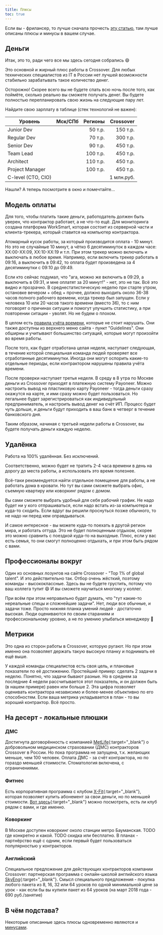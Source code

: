 ```yaml
---
title: Плюсы
toc: true
---
```


Если вы - фрилансер, то лучше сначала прочесть [эту статью](../for-freelancers), там лучше описаны плюсы и минусы в вашем случае.

## Деньги

Итак, это то, ради чего все мы здесь сегодня собрались :smile:

Это основной и жирный плюс работы в Crossover.
Для любых технических специалистов из IT в России нет лучшей возможности стабильно зарабатывать такое количество денег.

Осторожно!
Скорее всего вы не будете спать всю ночь после того, как поймёте, сколько реально вы сможете получать денег.
Вы будете полностью перепланировать свою жизнь на следующие пару лет.

Найдите свою зарплату в таблице (стек технологий не важен):

| Уровень            | Мск/СПб | Регионы  | Crossover  |
|--------------------|--------:|---------:|-----------:|
| Junior Dev         |         | 50 т.р.  | 150 т.р.   |
| Regular Dev        |         | 70 т.р.  | 300 т.р.   |
| Senior Dev         |         | 90 т.р.  | 450 т.р.   |
| Team Lead          |         | 100 т.р. | 450 т.р.   | 
| Architect          |         | 110 т.р. | 450 т.р.   |
| Project Manager    |         | 100 т.р. | 450 т.р.   |
| C-level (CTO, CIO) |         |          | 1 млн.руб. |

Нашли? А теперь посмотрите в окно и помечтайте...

## Модель оплаты

Для того, чтобы платить такие деньги, работодатель должен быть уверен, что контрактор работает, а не что-то ещё.
Для мониторинга создана платформа WorkSmart, которая состоит из серверной части и клиента-трекера, который ставится на компьютер контрактора.

Атомарный кусок работы, за который производится оплата - 10 минут.
Но это не случайные 10 минут, а чётко 6 десятиминуток в каждом часе: ХХ:00-XX:09, XX:10-XX:19 и т.п.
При этом трекер можно включать и выключать в любое время.
Например, если включить трекер работать в 09:16, а выключить в 09:42, то оплата будет произведена за 4 десятиминутки с 09:10 до 09:49. 

Если кто сейчас подумал, что "ага, можно же включить в 09:29, а выключить в 09:31, и мне оплатят за 20 минут!" - нет, это не так.
Всё это видно и прозрачно.
В среднестатистическую неделю при старте утром, остановке вечером + обед + прочее, должно выходить около 36-38 часов полного рабочего времени, когда трекер был запущен. 
Если у человека 10 или 20 часов такого времени (вместо 36), то с ним поговорят о причинах ситуции и помогут улучшить статистику, а при повторении ситации - уволят.
Но не будем о плохом.

В целом есть [правила учёта времени](https://app.crossover.com/x/resources/guidelines), которые не стоит нарушать. 
Они также доступны из верхнего меню сайта - пункт "Guidelines".
Они обширны и учитывают большинство ситуаций, которые могут произойти во время работы.

После того, как будет отработана целая неделя, наступает следующая, в течение которой специальная команда людей проверяет все отработанные десятиминутки.
Иногда они могут оспорить какие-то отдельные периоды, если контрактором нарушены правила учёта времени. 

После проверки наступает третья неделя.
В среду в 8 утра по Москве деньги из Crossover приходят в платежную систему Payoneer. 
Можно настроить вывод на пластиковую карту Payoneer - тогда деньги сразу окажутся на карте, и ими сразу можно будет пользоваться.
Но легальнее будет зарегистрироваться как индивидульный предприниматель, и настроить вывод денег на счёт ИП.
Процесс будет чуть дольше, и деньги будут приходить в ваш банк в четверг в течение банковского дня.

Таким образом, начиная с третьей недели работы в Crossover, вы будете получать деньги каждую неделю.

## Удалёнка

Работа на 100% удалённая.
Без исключений.

Соответственно, можно будет не тратить 2-4 часа времени в день на дорогу до места работы, а использовать это время полезнее.

Всё-таки рекомендуется найти отдельное помещение для работы, а не работать дома в кровати. 
Но тут вы сами сможете выбрать офис, съемную квартиру или коворкинг рядом с домом.

Вы сами сможете выбрать удобный для себя рабочий график.
Не надо будет ни у кого отпрашиваться, если надо встать из-за компьютера и куда-то сходить.
Если вдруг вы решили проснуться позже обычного, то не надо ни перед кем оправдываться.

И самое интересное - вы можете куда-то поехать в другой регион мира, и работать оттуда. 
Это не будет полноценным отдыхом, скорее это можно сравнить с поездкой куда-то на выходные. 
Плюс, если у вас есть семья, то они смогут полноценно отдыхать, и при этом быть рядом с вами.

## Профессионалы вокруг

Один из основных лозунгов на сайте Crossover - "Top 1% of global talent".
И это действительно так. 
Отбор очень жёсткий, поэтому команды - высококлассные.
Здесь вы не будете грустить, потому что ваш коллега тупит :smile:
И вы сможете научиться многому у коллег.

При всём при этом неправильно будет думать, что "тут какие-то нереальные спецы и сложнейшие задачи".
Нет, люди все обычные, и задачи тоже.
Просто нижняя планка умений людей - достаточно высокая.
Люди оцениваются по своим стараниям и профессиональному уровню, а не по умению улыбаться менеджеру :poop:

## Метрики

Это одна из сторон работы в Crossover, которую ругают.
Но при этом именно она позволяет держать такую высокую планку и поднимать её ещё выше.

У каждой команды специалистов есть своя цель, и плановые показатели по её достижению.
Простейший пример: сделать 2 задачи в неделю.
Понятно, что задачи бывают разные.
Но в среднем за последние 4 недели рассчитывается этот показатель, и он должен быть (в нашем примере) равен или больше 2.
Эта цифра позволяет оценивать контрактора независимо и более-менее объективно по его способностям.
Если ваша метрика укладывается в план - то вы хороший контрактор.
Всё просто.

## На десерт - локальные плюшки

### ДМС

Достигнута договорённость с компанией [MetLife](https://www.metlife.ru){:target="_blank"} о добровольном медицинском страховании (ДМС) контракторов Crossover в России. 
Но пока программа не запущена, т.к. желающих меньше, чем 100 человек.
Оплата ДМС - за счёт контрактора, но по гораздо меньшей стоимости.
Стоматология включена, с ограничениями.

### Фитнес

Есть корпоративная программа с клубом [X-Fit](http://www.xfit.ru/){:target="_blank"}, которая позволяет купить абонемент за свои деньги, но по меньшей стоимости.
[Вот здесь](http://www.xfit.ru/club/){:target="_blank"} можно посмотреть, есть ли клуб рядом с вами, и где именно.

### Коворкинг

В Москве доступен коворкинг около станции метро Бауманская. 
TODO где конкретно и какой.
TODO скидка или бесплатно.
В планах - партнёрство ещё с одним, если первый будет пользоваться популярностью у контракторов.

### Английский

Специальное предложение для действующих контракторов компании Crossover: партнерская программа с онлайн-школой английского языка [SkyEng](http://school.skyeng.ru){:target="_blank"}.
Смысл специального предложения - покупка любого пакета из 8, 16, 32 или 64 уроков по одной минимальной цене за урок - как если бы вы купили пакет из 64 уроков (на март 2018 года - 690 руб./занятие)

## В чём подстава?

Некоторые описанные здесь плюсы одновременно являются и [минусами](../tradeoffs).